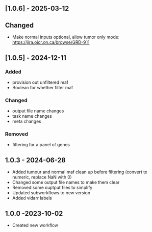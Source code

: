 ## [1.0.6] - 2025-03-12
## Changed
- Make normal inputs optional, allow tumor only mode: https://jira.oicr.on.ca/browse/GRD-911

## [1.0.5] - 2024-12-11
### Added
- provision out unfiltered maf
- Boolean for whether filter maf

### Changed 
- output file name changes
- task name changes
- meta changes

### Removed
- filtering for a panel of genes

## 1.0.3 - 2024-06-28
- Added tumour and normal maf clean up before filtering (convert to numeric, replace NaN with 0)
- Changed some output file names to make them clear 
- Removed some ouptput files to simplify
- Updated subworkflows to new version
- Added vidarr labels

## 1.0.0 -2023-10-02
- Created new workflow
